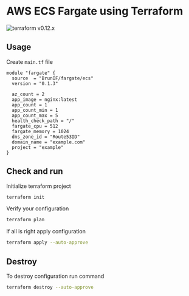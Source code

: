 # AWS ECS Fargate using Terraform

![terraform v0.12.x](https://img.shields.io/badge/terraform-v0.12.x-brightgreen.svg)

## Usage

Create `main.tf` file

```HCL
module "fargate" {
  source  = "BrunIF/fargate/ecs"
  version = "0.1.3"

  az_count = 2
  app_image = nginx:latest
  app_count = 1
  app_count_min = 1
  app_count_max = 5
  health_check_path = "/"
  fargate_cpu = 512
  fargate_memory = 1024
  dns_zone_id = "Route53ID"
  domain_name = "example.com"
  project = "example"
}
```

## Check and run

Initialize terraform project

```bash
terraform init
```

Verify your configuration

```bash
terraform plan
```

If all is right apply configuration

```bash
terraform apply --auto-approve
```

## Destroy

To destroy configuration run command

```bash
terraform destroy --auto-approve
```

